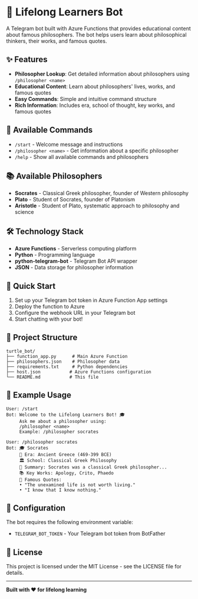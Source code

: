 # 🐢 Lifelong Learners Bot

A Telegram bot built with Azure Functions that provides educational content about famous philosophers. The bot helps users learn about philosophical thinkers, their works, and famous quotes.

## ✨ Features

- **Philosopher Lookup**: Get detailed information about philosophers using `/philosopher <name>`
- **Educational Content**: Learn about philosophers' lives, works, and famous quotes
- **Easy Commands**: Simple and intuitive command structure
- **Rich Information**: Includes era, school of thought, key works, and famous quotes

## 🤖 Available Commands

- `/start` - Welcome message and instructions
- `/philosopher <name>` - Get information about a specific philosopher
- `/help` - Show all available commands and philosophers

## 📚 Available Philosophers

- **Socrates** - Classical Greek philosopher, founder of Western philosophy
- **Plato** - Student of Socrates, founder of Platonism
- **Aristotle** - Student of Plato, systematic approach to philosophy and science

## 🛠️ Technology Stack

- **Azure Functions** - Serverless computing platform
- **Python** - Programming language
- **python-telegram-bot** - Telegram Bot API wrapper
- **JSON** - Data storage for philosopher information

## 🚀 Quick Start

1. Set up your Telegram bot token in Azure Function App settings
2. Deploy the function to Azure
3. Configure the webhook URL in your Telegram bot
4. Start chatting with your bot!

## 📁 Project Structure

```
turtle_bot/
├── function_app.py      # Main Azure Function
├── philosophers.json    # Philosopher data
├── requirements.txt     # Python dependencies
├── host.json           # Azure Functions configuration
└── README.md           # This file
```

## 🎯 Example Usage

```
User: /start
Bot: Welcome to the Lifelong Learners Bot! 🎓
     Ask me about a philosopher using:
     /philosopher <name>
     Example: /philosopher socrates

User: /philosopher socrates
Bot: 🎓 Socrates
     📅 Era: Ancient Greece (469-399 BCE)
     🏛️ School: Classical Greek Philosophy
     📖 Summary: Socrates was a classical Greek philosopher...
     📚 Key Works: Apology, Crito, Phaedo
     💭 Famous Quotes:
     • "The unexamined life is not worth living."
     • "I know that I know nothing."
```

## 🔧 Configuration

The bot requires the following environment variable:
- `TELEGRAM_BOT_TOKEN` - Your Telegram bot token from BotFather

## 📝 License

This project is licensed under the MIT License - see the LICENSE file for details.

---

**Built with ❤️ for lifelong learning**
